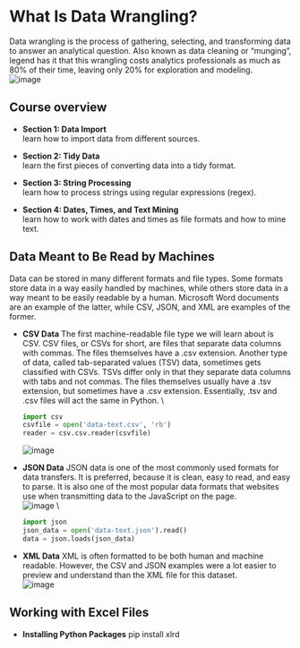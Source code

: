 # What Is Data Wrangling?
Data wrangling is the process of gathering, selecting, and transforming data to answer an analytical question. Also known as data cleaning or “munging”, legend has it that this wrangling costs analytics professionals as much as 80% of their time, leaving only 20% for exploration and modeling. \
![image](https://user-images.githubusercontent.com/58425689/106841812-e79a2d00-66ca-11eb-95c2-3bebe6ffc3f0.png)

## Course overview 
- **Section 1: Data Import** \
  learn how to import data from different sources.

- **Section 2: Tidy Data** \
  learn the first pieces of converting data into a tidy format.

- **Section 3: String Processing** \
  learn how to process strings using regular expressions (regex).

- **Section 4: Dates, Times, and Text Mining** \
  learn how to work with dates and times as file formats and how to mine text.

## Data Meant to Be Read by Machines
Data can be stored in many different formats and file types. Some formats store data in a way easily handled by machines, while others store data in a way meant to be easily readable by a human. Microsoft Word documents are an example of the latter, while CSV, JSON, and XML are examples of the former.

- **CSV Data**
  The first machine-readable file type we will learn about is CSV. CSV files, or CSVs for short, are files that separate data columns with commas. The files themselves have a .csv extension. Another type of data, called tab-separated values (TSV) data, sometimes gets classified with CSVs. TSVs differ only in that they separate data columns with tabs and not commas. The files themselves usually have a .tsv extension, but sometimes have a .csv extension. Essentially, .tsv and .csv files will act the same in Python. \
  
  ``` python
  import csv
  csvfile = open('data-text.csv', 'rb')
  reader = csv.csv.reader(csvfile)
  ```
  ![image](https://user-images.githubusercontent.com/58425689/106841666-a7d34580-66ca-11eb-8672-1a85f2049ab8.png)

- **JSON Data**
  JSON data is one of the most commonly used formats for data transfers. It is preferred, because it is clean, easy to read, and easy to parse. It is also one of the most popular data formats that websites use when transmitting data to the JavaScript on the page. \
![image](https://user-images.githubusercontent.com/58425689/106841915-25975100-66cb-11eb-984a-1e63412a9b09.png) \
  ``` python
  import json
  json_data = open('data-text.json').read()
  data = json.loads(json_data)
  ```

- **XML Data**
  XML is often formatted to be both human and machine readable. However, the CSV and JSON examples were a lot easier to preview and understand than the XML file for this dataset. \
  ![image](https://user-images.githubusercontent.com/58425689/106842134-83c43400-66cb-11eb-9e96-19308756d4db.png)

## Working with Excel Files

- **Installing Python Packages**
  pip install xlrd


  
  
  
